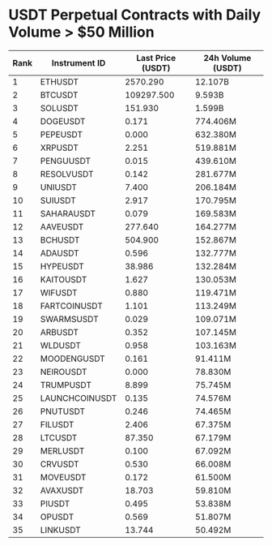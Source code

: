 # USDT Perpetual Contracts with Daily Volume > $50 Million

| Rank | Instrument ID | Last Price (USDT) | 24h Volume (USDT) |
|------|---------------|-------------------|-------------------|
| 1 | ETHUSDT | 2570.290 | 12.107B |
| 2 | BTCUSDT | 109297.500 | 9.593B |
| 3 | SOLUSDT | 151.930 | 1.599B |
| 4 | DOGEUSDT | 0.171 | 774.406M |
| 5 | PEPEUSDT | 0.000 | 632.380M |
| 6 | XRPUSDT | 2.251 | 519.881M |
| 7 | PENGUUSDT | 0.015 | 439.610M |
| 8 | RESOLVUSDT | 0.142 | 281.677M |
| 9 | UNIUSDT | 7.400 | 206.184M |
| 10 | SUIUSDT | 2.917 | 170.795M |
| 11 | SAHARAUSDT | 0.079 | 169.583M |
| 12 | AAVEUSDT | 277.640 | 164.277M |
| 13 | BCHUSDT | 504.900 | 152.867M |
| 14 | ADAUSDT | 0.596 | 132.777M |
| 15 | HYPEUSDT | 38.986 | 132.284M |
| 16 | KAITOUSDT | 1.627 | 130.053M |
| 17 | WIFUSDT | 0.880 | 119.471M |
| 18 | FARTCOINUSDT | 1.101 | 113.249M |
| 19 | SWARMSUSDT | 0.029 | 109.071M |
| 20 | ARBUSDT | 0.352 | 107.145M |
| 21 | WLDUSDT | 0.958 | 103.163M |
| 22 | MOODENGUSDT | 0.161 | 91.411M |
| 23 | NEIROUSDT | 0.000 | 78.830M |
| 24 | TRUMPUSDT | 8.899 | 75.745M |
| 25 | LAUNCHCOINUSDT | 0.135 | 74.576M |
| 26 | PNUTUSDT | 0.246 | 74.465M |
| 27 | FILUSDT | 2.406 | 67.375M |
| 28 | LTCUSDT | 87.350 | 67.179M |
| 29 | MERLUSDT | 0.100 | 67.092M |
| 30 | CRVUSDT | 0.530 | 66.008M |
| 31 | MOVEUSDT | 0.172 | 61.500M |
| 32 | AVAXUSDT | 18.703 | 59.810M |
| 33 | PIUSDT | 0.495 | 53.838M |
| 34 | OPUSDT | 0.569 | 51.807M |
| 35 | LINKUSDT | 13.744 | 50.492M |
